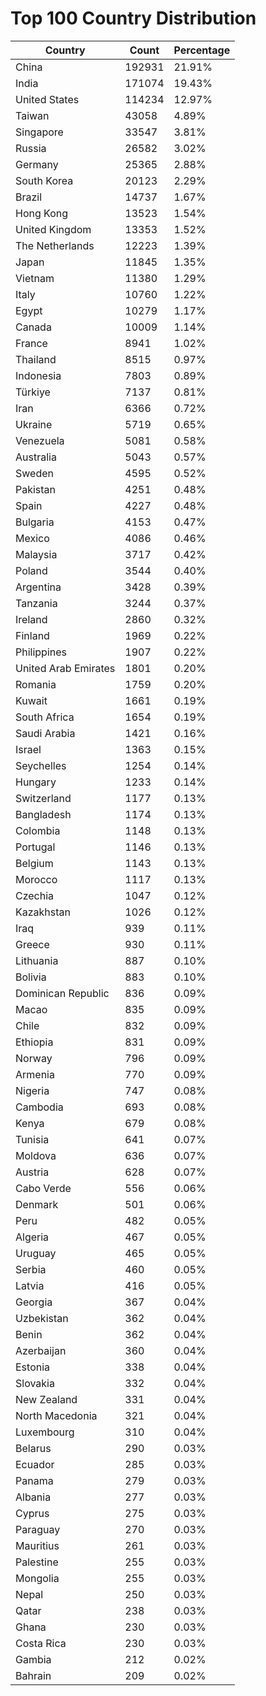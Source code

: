 # Top 100 Country Distribution
| Country | Count | Percentage |
|----|----|----|
| China | 192931 | 21.91% |
| India | 171074 | 19.43% |
| United States | 114234 | 12.97% |
| Taiwan | 43058 | 4.89% |
| Singapore | 33547 | 3.81% |
| Russia | 26582 | 3.02% |
| Germany | 25365 | 2.88% |
| South Korea | 20123 | 2.29% |
| Brazil | 14737 | 1.67% |
| Hong Kong | 13523 | 1.54% |
| United Kingdom | 13353 | 1.52% |
| The Netherlands | 12223 | 1.39% |
| Japan | 11845 | 1.35% |
| Vietnam | 11380 | 1.29% |
| Italy | 10760 | 1.22% |
| Egypt | 10279 | 1.17% |
| Canada | 10009 | 1.14% |
| France | 8941 | 1.02% |
| Thailand | 8515 | 0.97% |
| Indonesia | 7803 | 0.89% |
| Türkiye | 7137 | 0.81% |
| Iran | 6366 | 0.72% |
| Ukraine | 5719 | 0.65% |
| Venezuela | 5081 | 0.58% |
| Australia | 5043 | 0.57% |
| Sweden | 4595 | 0.52% |
| Pakistan | 4251 | 0.48% |
| Spain | 4227 | 0.48% |
| Bulgaria | 4153 | 0.47% |
| Mexico | 4086 | 0.46% |
| Malaysia | 3717 | 0.42% |
| Poland | 3544 | 0.40% |
| Argentina | 3428 | 0.39% |
| Tanzania | 3244 | 0.37% |
| Ireland | 2860 | 0.32% |
| Finland | 1969 | 0.22% |
| Philippines | 1907 | 0.22% |
| United Arab Emirates | 1801 | 0.20% |
| Romania | 1759 | 0.20% |
| Kuwait | 1661 | 0.19% |
| South Africa | 1654 | 0.19% |
| Saudi Arabia | 1421 | 0.16% |
| Israel | 1363 | 0.15% |
| Seychelles | 1254 | 0.14% |
| Hungary | 1233 | 0.14% |
| Switzerland | 1177 | 0.13% |
| Bangladesh | 1174 | 0.13% |
| Colombia | 1148 | 0.13% |
| Portugal | 1146 | 0.13% |
| Belgium | 1143 | 0.13% |
| Morocco | 1117 | 0.13% |
| Czechia | 1047 | 0.12% |
| Kazakhstan | 1026 | 0.12% |
| Iraq | 939 | 0.11% |
| Greece | 930 | 0.11% |
| Lithuania | 887 | 0.10% |
| Bolivia | 883 | 0.10% |
| Dominican Republic | 836 | 0.09% |
| Macao | 835 | 0.09% |
| Chile | 832 | 0.09% |
| Ethiopia | 831 | 0.09% |
| Norway | 796 | 0.09% |
| Armenia | 770 | 0.09% |
| Nigeria | 747 | 0.08% |
| Cambodia | 693 | 0.08% |
| Kenya | 679 | 0.08% |
| Tunisia | 641 | 0.07% |
| Moldova | 636 | 0.07% |
| Austria | 628 | 0.07% |
| Cabo Verde | 556 | 0.06% |
| Denmark | 501 | 0.06% |
| Peru | 482 | 0.05% |
| Algeria | 467 | 0.05% |
| Uruguay | 465 | 0.05% |
| Serbia | 460 | 0.05% |
| Latvia | 416 | 0.05% |
| Georgia | 367 | 0.04% |
| Uzbekistan | 362 | 0.04% |
| Benin | 362 | 0.04% |
| Azerbaijan | 360 | 0.04% |
| Estonia | 338 | 0.04% |
| Slovakia | 332 | 0.04% |
| New Zealand | 331 | 0.04% |
| North Macedonia | 321 | 0.04% |
| Luxembourg | 310 | 0.04% |
| Belarus | 290 | 0.03% |
| Ecuador | 285 | 0.03% |
| Panama | 279 | 0.03% |
| Albania | 277 | 0.03% |
| Cyprus | 275 | 0.03% |
| Paraguay | 270 | 0.03% |
| Mauritius | 261 | 0.03% |
| Palestine | 255 | 0.03% |
| Mongolia | 255 | 0.03% |
| Nepal | 250 | 0.03% |
| Qatar | 238 | 0.03% |
| Ghana | 230 | 0.03% |
| Costa Rica | 230 | 0.03% |
| Gambia | 212 | 0.02% |
| Bahrain | 209 | 0.02% |
